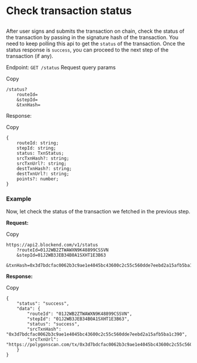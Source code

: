# Check transaction status

##

After user signs and submits the transaction on chain, check the status of the transaction by passing in the signature hash of the transaction. You need to keep polling this api to get the `status` of the transaction. Once the status response is `success`, you can proceed to the next step of the transaction (if any).

Endpoint: `GET /status` Request query params

Copy

```
/status?
    routeId=
    &stepId=
    &txnHash=
```

Response:

Copy

```
{
    routeId: string;
    stepId: string;
    status: TxnStatus;
    srcTxnHash?: string;
    srcTxnUrl?: string;
    destTxnHash?: string;
    destTxnUrl?: string;
    points?: number;
}
```

### Example <a href="#example" id="example"></a>

Now, let check the status of the transaction we fetched in the previous step.

**Request:**

Copy

```
https://api2.blockend.com/v1/status
    ?routeId=01J2WB2ZTWAWXN9K48899CSSVN
    &stepId=01J2WB3JEB34B0A1SXHT1E3B63
    &txnHash=0x3d7bdcfac0062b3c9ae1e4045bc43600c2c55c560dde7eebd2a15afb5ba1c390
```

**Response:**

Copy

```
{
    "status": "success",
    "data": {
        "routeId": "01J2WB2ZTWAWXN9K48899CSSVN",
        "stepId": "01J2WB3JEB34B0A1SXHT1E3B63",
        "status": "success",
        "srcTxnHash": "0x3d7bdcfac0062b3c9ae1e4045bc43600c2c55c560dde7eebd2a15afb5ba1c390",
        "srcTxnUrl": "https://polygonscan.com/tx/0x3d7bdcfac0062b3c9ae1e4045bc43600c2c55c560dde7eebd2a15afb5ba1c390"
    }
}
```
